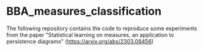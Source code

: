 # BBA_measures_classification

The following repository contains the code to reproduce some experiments from the paper "Statistical learning on measures, an application to persistence diagrams" (https://arxiv.org/abs/2303.08456)

